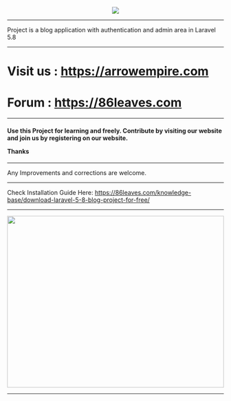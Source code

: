 <p align="center"><img src="https://laravel.com/assets/img/components/logo-laravel.svg"></p>

<hr>
Project is a blog application with authentication and admin area in Laravel 5.8
<hr>
<h1>Visit us : <a href='https://arrowempire.com' target="_blank">https://arrowempire.com</a></h1>
<h1>Forum : <a href='https://86leaves.com' target="_blank">https://86leaves.com</a></h1>
<hr>
<h4>Use this Project for learning and freely. Contribute by visiting our website and join us by registering on our website.

Thanks
</h4>
<hr>
Any Improvements and corrections are welcome.


<hr>

Check Installation Guide Here:
https://86leaves.com/knowledge-base/download-laravel-5-8-blog-project-for-free/

<hr>
<img src='https://ibb.co/7Njxxmx' width='100%' height='400px'>
<hr>
